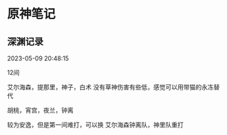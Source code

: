 # 原神笔记

## 深渊记录

2023-05-09 20:48:15

12间 

艾尔海森，提那里，神子，白术  没有草神伤害有些低，感觉可以用带猫的永冻替代

胡桃，宵宫，夜兰，钟离

较为安逸，但是第一间难打，可以换 艾尔海森钟离队，神里队重打
